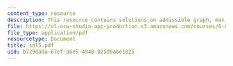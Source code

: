```yaml
---
content_type: resource
description: This resource contains solutions on admissible graph, max flow and matrix.
file: https://ol-ocw-studio-app-production.s3.amazonaws.com/courses/6-854j-advanced-algorithms-fall-2005/b729dada67efa6e5494882599abe1025_sol5.pdf
file_type: application/pdf
resourcetype: Document
title: sol5.pdf
uid: b729dada-67ef-a6e5-4948-82599abe1025
---
```

